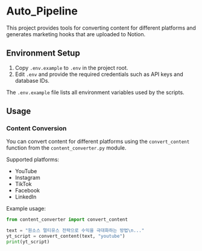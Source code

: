 # Auto_Pipeline

This project provides tools for converting content for different platforms and generates marketing hooks that are uploaded to Notion.

## Environment Setup

1. Copy `.env.example` to `.env` in the project root.
2. Edit `.env` and provide the required credentials such as API keys and database IDs.

The `.env.example` file lists all environment variables used by the scripts.

## Usage

### Content Conversion
You can convert content for different platforms using the `convert_content` function from the `content_converter.py` module.

Supported platforms:
- YouTube
- Instagram
- TikTok
- Facebook
- LinkedIn

Example usage:
```python
from content_converter import convert_content

text = "원소스 멀티유스 전략으로 수익을 극대화하는 방법\n..."
yt_script = convert_content(text, "youtube")
print(yt_script)